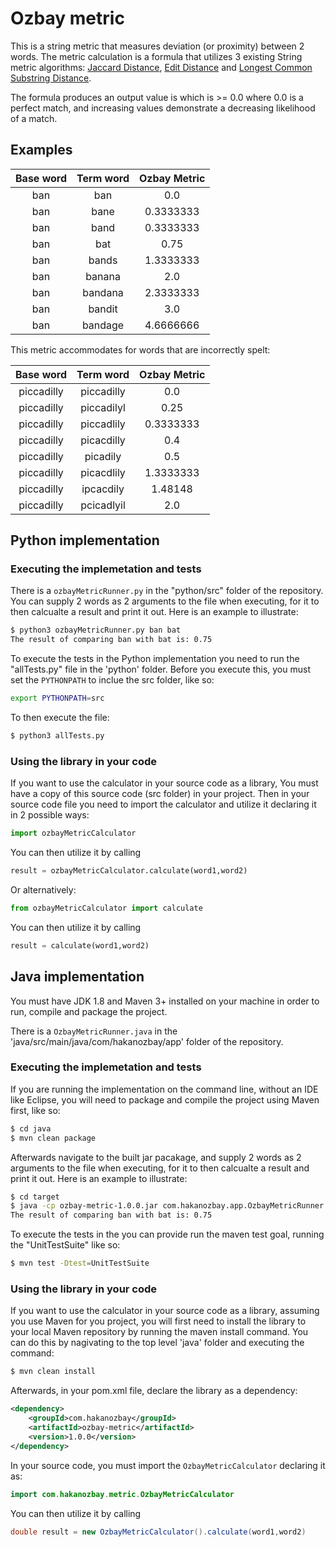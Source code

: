 # Ozbay metric

This is a string metric that measures deviation (or proximity) between 2 words. The metric calculation is a formula that utilizes 3 existing String metric algorithms: [Jaccard Distance][], [Edit Distance][] and [Longest Common Substring Distance][].

The formula produces an output value is which is >= 0.0 where 0.0 is a perfect match, and increasing values demonstrate a decreasing likelihood of a match.

## Examples
| Base word | Term word | Ozbay Metric |
|:---------:|:---------:|:------------:|
|ban|ban|0.0|  
|ban|bane|0.3333333|
|ban|band|0.3333333|
|ban|bat|0.75|  
|ban|bands|1.3333333|
|ban|banana|2.0|
|ban|bandana|2.3333333|
|ban|bandit|3.0|
|ban|bandage|4.6666666|


This metric accommodates for words that are incorrectly spelt:


| Base word | Term word | Ozbay Metric |
|:---------:|:---------:|:------------:|
|piccadilly|piccadilly|0.0|
|piccadilly|piccadilyl|0.25|
|piccadilly|piccadlily|0.3333333|
|piccadilly|picacdilly|0.4|
|piccadilly|picadily|0.5|
|piccadilly|picacdlily|1.3333333|
|piccadilly|ipcacdily|1.48148|
|piccadilly|pcicadlyil|2.0|


## Python implementation

### Executing the implemetation and tests

There is a ``` ozbayMetricRunner.py ``` in the "python/src" folder of the repository. You can supply 2 words as 2 arguments to the file when executing, for it to then calcualte a result and print it out. Here is an example to illustrate:

```bash
$ python3 ozbayMetricRunner.py ban bat
The result of comparing ban with bat is: 0.75
```

To execute the tests in the Python implementation you need to run the "allTests.py" file in the 'python' folder.
Before you execute this, you must set the ``` PYTHONPATH ``` to inclue the src folder, like so:

```bash
export PYTHONPATH=src
```

To then execute the file:

```bash
$ python3 allTests.py
```

### Using the library in your code

If you want to use the calculator in your source code as a library, You must have a copy of this source code (src folder) in your project. Then in your source code file you need to import the calculator and utilize it declaring it in 2 possible ways:

```python
import ozbayMetricCalculator
```

You can then utilize it by calling 
```python
result = ozbayMetricCalculator.calculate(word1,word2)
```

Or alternatively:

```python
from ozbayMetricCalculator import calculate 
```

You can then utilize it by calling 
```python
result = calculate(word1,word2)
```

## Java implementation

You must have JDK 1.8 and Maven 3+ installed on your machine in order to run, compile and package the project.

There is a ``` OzbayMetricRunner.java ``` in the 'java/src/main/java/com/hakanozbay/app' folder of the repository. 

### Executing the implemetation and tests

If you are running the implementation on the command line, without an IDE like Eclipse, you will need to package and compile the project using Maven first, like so:

```bash
$ cd java
$ mvn clean package
```

Afterwards navigate to the built jar pacakage, and supply 2 words as 2 arguments to the file when executing, for it to then calcualte a result and print it out. Here is an example to illustrate:

```bash
$ cd target
$ java -cp ozbay-metric-1.0.0.jar com.hakanozbay.app.OzbayMetricRunner ban bat
The result of comparing ban with bat is: 0.75
```

To execute the tests in the you can provide run the maven test goal, running the "UnitTestSuite" like so:

```bash
$ mvn test -Dtest=UnitTestSuite
```

### Using the library in your code

If you want to use the calculator in your source code as a library, assuming you use Maven for you project, you will first need to install the library to your local Maven repository by running the maven install command. You can do this by nagivating to the top level 'java' folder and executing the command:

```bash
$ mvn clean install
```

Afterwards, in your pom.xml file, declare the library as a dependency:

```xml
<dependency>
	<groupId>com.hakanozbay</groupId>
	<artifactId>ozbay-metric</artifactId>
	<version>1.0.0</version>
</dependency>
```

In your source code, you must import the ``` OzbayMetricCalculator ``` declaring it as:

```java
import com.hakanozbay.metric.OzbayMetricCalculator 
```

You can then utilize it by calling 
```java
double result = new OzbayMetricCalculator().calculate(word1,word2)
```


[Jaccard Distance]: https://en.wikipedia.org/wiki/Jaccard_index
[Edit Distance]: https://en.wikipedia.org/wiki/Edit_distance
[Longest Common Substring Distance]: https://en.wikipedia.org/wiki/Longest_common_substring_problem 